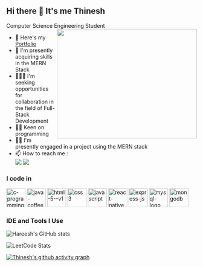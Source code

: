 ## Hi there 👋 It's me Thinesh 

Computer Science Engineering Student
<img align="right" width="370" height="290" src="https://i.pinimg.com/originals/47/f0/34/47f0342cec72b800463bf003eac1257e.gif">

- 🔭 Here's my [Portfolio](www.google.com)
- 🌱 I'm presently acquiring skills in the MERN Stack
- 🧑‍🤝‍🧑 I'm seeking opportunities for collaboration in the field of Full-Stack Development
- 👨‍💻 Keen on programming
- 👨‍💻 I'm presently engaged in a project using the MERN stack
- 📫 How to reach me :
<br /> [<img src="https://img.shields.io/badge/LinkedIn-0077B5?style=for-the-badge&logo=linkedin&logoColor=white" />](https://www.linkedin.com/in/thineshtthirumurugan/) [<img src="https://img.shields.io/badge/Gmail-D14836?style=for-the-badge&logo=gmail&logoColor=white" />](https://mail.google.com/mail/u/0/#sent?compose=CllgCJTMXvmgtwrZdjCMxWnZDCxFznFKwvGtWPpJMPQbnNntFvZLJScLgBMTCMZVrPXVJkMVllB)  

### I code in
<img height="50" width="50" src="https://img.icons8.com/fluency/48/c-programming.png" alt="c-programming"/> <img height="50" width="50" src="https://img.icons8.com/color/48/java-coffee-cup-logo--v1.png" alt="java-coffee-cup-logo--v1"/> <img height="50" width="50" src="https://img.icons8.com/color/48/html-5--v1.png" alt="html-5--v1"/> <img height="50" width="50" src="https://img.icons8.com/color/48/css3.png" alt="css3"/> <img height="50" width="50" src="https://img.icons8.com/color/48/javascript.png" alt="javascript"/> <img width="50" height="50" src="https://img.icons8.com/color/48/react-native.png" alt="react-native"/> <img height="50" width="50" src="https://img.icons8.com/nolan/64/express-js.png" alt="express-js"/> <img width="50" height="50" src="https://img.icons8.com/color/48/mysql-logo.png" alt="mysql-logo"/> <img width="50" height="50" src="https://img.icons8.com/color/48/mongodb.png" alt="mongodb"/>

### IDE and Tools I Use

![Hareesh's GitHub stats](https://github-readme-stats.vercel.app/api?username=thineshthirumurugan&theme=dark&show_icons=true&&hide=issues,contribs)

![LeetCode Stats](https://leetcard.jacoblin.cool/Thineshthirumurugan?theme=dark&font=Marcellus&ext=activity)

[![Thinesh's github activity graph](https://github-readme-activity-graph.vercel.app/graph?username=thineshthirumurugan&bg_color=000000&color=ffffff&line=37ff00&point=ffffff&area=true&hide_border=true)](https://github.com/ashutosh00710/github-readme-activity-graph)
